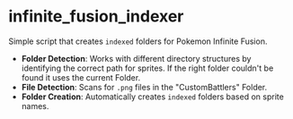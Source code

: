 # infinite_fusion_indexer
Simple script that creates `indexed` folders for Pokemon Infinite Fusion.

- **Folder Detection**: Works with different directory structures by identifying the correct path for sprites. If the right folder couldn't be found it uses the current Folder.
- **File Detection**: Scans for `.png` files in the "CustomBattlers" Folder. 
- **Folder Creation**: Automatically creates `indexed` folders based on sprite names.


